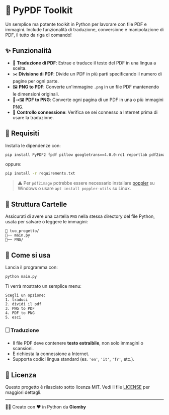 # 🐍 PyPDF Toolkit

Un semplice ma potente toolkit in Python per lavorare con file PDF e immagini.
Include funzionalità di traduzione, conversione e manipolazione di PDF, il tutto da riga di comando!

## ✨ Funzionalità

* 📄 **Traduzione di PDF**: Estrae e traduce il testo del PDF in una lingua a scelta.
* ✂️ **Divisione di PDF**: Divide un PDF in più parti specificando il numero di pagine per ogni parte.
* 🖼️ **PNG to PDF**: Converte un'immagine `.png` in un file PDF mantenendo le dimensioni originali.
* 📄➞️🖼️ **PDF to PNG**: Converte ogni pagina di un PDF in una o più immagini PNG.
* 📶 **Controllo connessione**: Verifica se sei connesso a Internet prima di usare la traduzione.

## 🧰 Requisiti

Installa le dipendenze con:

```bash
pip install PyPDF2 fpdf pillow googletrans==4.0.0-rc1 reportlab pdf2image
```

oppure:

```bash
pip install -r requirements.txt
```

> ⚠️ Per `pdf2image` potrebbe essere necessario installare [poppler](https://github.com/oschwartz10612/poppler-windows) su Windows o usare `apt install poppler-utils` su Linux.

## 📁 Struttura Cartelle

Assicurati di avere una cartella `PNG` nella stessa directory del file Python, usata per salvare o leggere le immagini:

```
📁 tuo_progetto/
🔼── main.py
🔼── PNG/
```

## 🚀 Come si usa

Lancia il programma con:

```bash
python main.py
```

Ti verrà mostrato un semplice menu:

```
Scegli un opzione:
1. traduci
2. dividi il pdf
3. PNG to PDF
4. PDF to PNG
5. esci
```

### 🗌️ Traduzione

* Il file PDF deve contenere **testo estraibile**, non solo immagini o scansioni.
* È richiesta la connessione a Internet.
* Supporta codici lingua standard (es. `'en'`, `'it'`, `'fr'`, etc.).

## 📜 Licenza

Questo progetto è rilasciato sotto licenza MIT.
Vedi il file [LICENSE](./LICENSE) per maggiori dettagli.

---

👨‍💻 Creato con ❤️ in Python da **Giomby**
